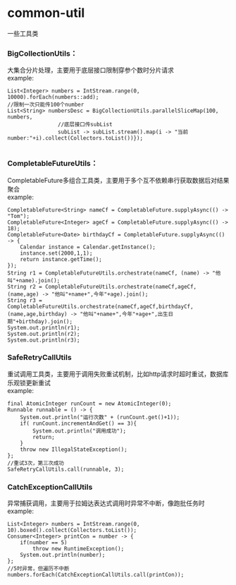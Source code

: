 # common-util
一些工具类

### BigCollectionUtils：  
大集合分片处理，主要用于底层接口限制穿参个数时分片请求  
example:  
```
List<Integer> numbers = IntStream.range(0, 10000).forEach(numbers::add);
//限制一次只能传100个number
List<String> numbersDesc = BigCollectionUtils.parallelSliceMap(100, numbers,
                //底层接口传subList
                subList -> subList.stream().map(i -> "当前number:"+i).collect(Collectors.toList())});
                
```


### CompletableFutureUtils： 
CompletableFuture多组合工具类，主要用于多个互不依赖串行获取数据后对结果聚合  
example:  
```
CompletableFuture<String> nameCf = CompletableFuture.supplyAsync(() -> "Tom");
CompletableFuture<Integer> ageCf = CompletableFuture.supplyAsync(() -> 18);
CompletableFuture<Date> birthdayCf = CompletableFuture.supplyAsync(() -> {
    Calendar instance = Calendar.getInstance();
    instance.set(2000,1,1);
    return instance.getTime();
});
String r1 = CompletableFutureUtils.orchestrate(nameCf, (name) -> "他叫"+name).join();
String r2 = CompletableFutureUtils.orchestrate(nameCf,ageCf, (name,age) -> "他叫"+name+",今年"+age).join();
String r3 = CompletableFutureUtils.orchestrate(nameCf,ageCf,birthdayCf, (name,age,birthday) -> "他叫"+name+",今年"+age+",出生日期"+birthday).join();
System.out.println(r1);
System.out.println(r2);
System.out.println(r3);
```

### SafeRetryCallUtils
重试调用工具类，主要用于调用失败重试机制，比如http请求时超时重试，数据库乐观锁更新重试  
example:  
```
final AtomicInteger runCount = new AtomicInteger(0);
Runnable runnable = () -> {
    System.out.println("运行次数" + (runCount.get()+1));
    if( runCount.incrementAndGet() == 3){
        System.out.println("调用成功");
        return;
    }
    throw new IllegalStateException();
};
//重试3次，第三次成功
SafeRetryCallUtils.call(runnable, 3);
```

### CatchExceptionCallUtils
异常捕获调用，主要用于拉姆达表达式调用时异常不中断，像跑批任务时  
example: 
```
List<Integer> numbers = IntStream.range(0, 10).boxed().collect(Collectors.toList());
Consumer<Integer> printCon = number -> {
    if(number == 5)
        throw new RuntimeException();
    System.out.println(number);
};
//5时异常，但遍历不中断
numbers.forEach(CatchExceptionCallUtils.call(printCon));
```
